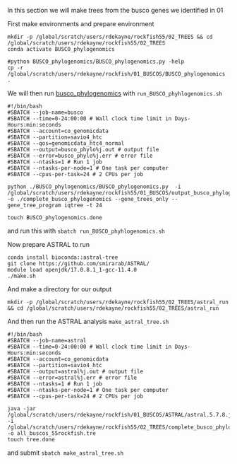 In this section we will make trees from the busco genes we identified in 01

First make environments and prepare environment
```
mkdir -p /global/scratch/users/rdekayne/rockfish55/02_TREES && cd /global/scratch/users/rdekayne/rockfish55/02_TREES
conda activate BUSCO_phylogenomics

#python BUSCO_phylogenomics/BUSCO_phylogenomics.py -help
cp -r /global/scratch/users/rdekayne/rockfish/01_BUSCOS/BUSCO_phylogenomics .
```

We will then run [busco_phylogenomics](https://github.com/jamiemcg/BUSCO_phylogenomics) with `run_BUSCO_phyhlogenomics.sh`
```
#!/bin/bash
#SBATCH --job-name=busco
#SBATCH --time=0-24:00:00 # Wall clock time limit in Days-Hours:min:seconds
#SBATCH --account=co_genomicdata
#SBATCH --partition=savio4_htc
#SBATCH --qos=genomicdata_htc4_normal
#SBATCH --output=busco_phylo%j.out # output file
#SBATCH --error=busco_phylo%j.err # error file
#SBATCH --ntasks=1 # Run 1 job
#SBATCH --ntasks-per-node=1 # One task per computer
#SBATCH --cpus-per-task=24 # 2 CPUs per job

python ./BUSCO_phylogenomics/BUSCO_phylogenomics.py  -i /global/scratch/users/rdekayne/rockfish55/01_BUSCOS/output_busco_phylogenomics/ -o ./complete_busco_phylogenomics --gene_trees_only --gene_tree_program iqtree -t 24

touch BUSCO_phylogenomics.done
```
and run this with `sbatch run_BUSCO_phyhlogenomics.sh`

Now prepare ASTRAL to run
```
conda install bioconda::astral-tree
git clone https://github.com/smirarab/ASTRAL/
module load openjdk/17.0.8.1_1-gcc-11.4.0
./make.sh
```

And make a directory for our output
```
mkdir -p /global/scratch/users/rdekayne/rockfish55/02_TREES/astral_run && cd /global/scratch/users/rdekayne/rockfish55/02_TREES/astral_run
```

And then run the ASTRAL analysis `make_astral_tree.sh`
```
#!/bin/bash
#SBATCH --job-name=astral
#SBATCH --time=0-24:00:00 # Wall clock time limit in Days-Hours:min:seconds
#SBATCH --account=co_genomicdata
#SBATCH --partition=savio4_htc
#SBATCH --output=astral%j.out # output file
#SBATCH --error=astral%j.err # error file
#SBATCH --ntasks=1 # Run 1 job
#SBATCH --ntasks-per-node=1 # One task per computer
#SBATCH --cpus-per-task=24 # 2 CPUs per job

java -jar /global/scratch/users/rdekayne/rockfish/01_BUSCOS/ASTRAL/astral.5.7.8.jar -i /global/scratch/users/rdekayne/rockfish55/02_TREES/complete_busco_phylogenomics/gene_trees_single_copy/ALL.tree -o all_buscos_55rockfish.tre
touch tree.done
```
and submit `sbatch make_astral_tree.sh`

